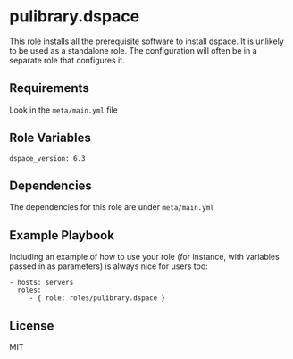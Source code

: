 pulibrary.dspace
=========

This role installs all the prerequisite software to install dspace. It is
unlikely to be used as a standalone role. The configuration will often be in a
separate role that configures it.

Requirements
------------

Look in the `meta/main.yml` file

Role Variables
--------------

```
dspace_version: 6.3
```

Dependencies
------------

The dependencies for this role are under `meta/main.yml`

Example Playbook
----------------

Including an example of how to use your role (for instance, with variables
passed in as parameters) is always nice for users too:

    - hosts: servers
      roles:
         - { role: roles/pulibrary.dspace }

License
-------

MIT
